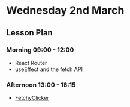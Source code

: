 # Wednesday 2nd March

## Lesson Plan

### Morning 09:00 - 12:00

+ React Router
+ useEffect and the fetch API

### Afternoon 13:00 - 16:15

+ [FetchyClicker](https://github.com/FBW-E07/SPA-Component-FetchyClicker)

